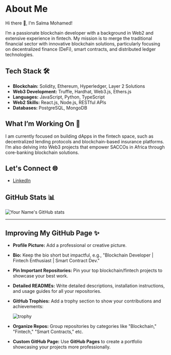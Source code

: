 # About Me

Hi there 👋, I’m Salma Mohamed!

I’m a passionate blockchain developer with a background in Web2 and extensive experience in fintech. My mission is to merge the traditional financial sector with innovative blockchain solutions, particularly focusing on decentralized finance (DeFi), smart contracts, and distributed ledger technologies.

## Tech Stack 🛠️

- **Blockchain:** Solidity, Ethereum, Hyperledger, Layer 2 Solutions
- **Web3 Development:** Truffle, Hardhat, Web3.js, Ethers.js
- **Languages:** JavaScript, Python, TypeScript
- **Web2 Skills:** React.js, Node.js, RESTful APIs
- **Databases:** PostgreSQL, MongoDB

## What I’m Working On 💼

I am currently focused on building dApps in the fintech space, such as decentralized lending protocols and blockchain-based insurance platforms. I’m also delving into Web3 projects that empower SACCOs in Africa through core-banking blockchain solutions.

## Let's Connect 🌐

- [LinkedIn]([https://www.linkedin.com/in/yourprofile](https://www.linkedin.com/in/salma-mohammed-290718218/))
  

## GitHub Stats 📊

![Your Name's GitHub stats](https://github-readme-stats.vercel.app/api?username=salmamoh905&show_icons=true&theme=synthwave)

---

## Improving My GitHub Page ✨

- **Profile Picture:** Add a professional or creative picture.
- **Bio:** Keep the bio short but impactful, e.g., "Blockchain Developer | Fintech Enthusiast | Smart Contract Dev."
- **Pin Important Repositories:** Pin your top blockchain/fintech projects to showcase your best work.
- **Detailed READMEs:** Write detailed descriptions, installation instructions, and usage guides for all your repositories.
- **GitHub Trophies:** Add a trophy section to show your contributions and achievements:
  
  ![trophy](https://github-profile-trophy.vercel.app/?username=salmamoh905)

- **Organize Repos:** Group repositories by categories like "Blockchain," "Fintech," "Smart Contracts," etc.
- **Custom GitHub Page:** Use **GitHub Pages** to create a portfolio showcasing your projects more professionally.
